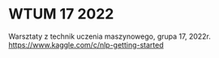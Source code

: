 # WTUM 17 2022
Warsztaty z technik uczenia maszynowego, grupa 17, 2022r.
https://www.kaggle.com/c/nlp-getting-started
